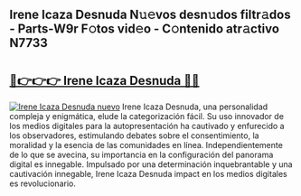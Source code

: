 ## Irene Icaza Desnuda N𝚞𝚎vos desn𝚞dos filtr𝚊dos - Parts-W9r F𝚘tos vid𝚎o - C𝚘ntenido atr𝚊ctivo N7733

# <h2><a href="http://mb7jz19.tromn.icu/?c=Irene+Icaza+Desnuda">🔗👉👉👉 Irene Icaza Desnuda 🔗🔗</a></h2>

[![Irene Icaza Desnuda nuevo](https://i.imgur.com/pEAQMta.gif)](http://mb7jz19.tromn.icu/?c=Irene+Icaza+Desnuda)
Irene Icaza Desnuda, una personalidad compleja y enigmática, elude la categorización fácil. Su uso innovador de los medios digitales para la autopresentación ha cautivado y enfurecido a los observadores, estimulando debates sobre el consentimiento, la moralidad y la esencia de las comunidades en línea. Independientemente de lo que se avecina, su importancia en la configuración del panorama digital es innegable. Impulsado por una determinación inquebrantable y una cautivación innegable, Irene Icaza Desnuda impact en los medios digitales es revolucionario.
